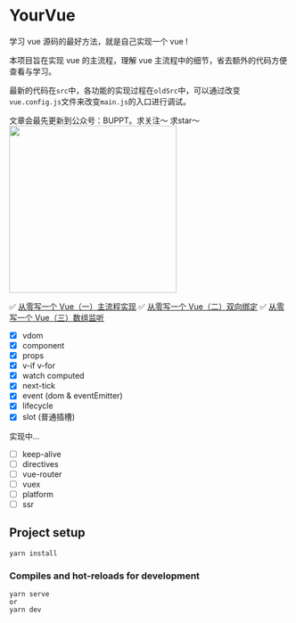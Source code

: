 # YourVue

学习 vue 源码的最好方法，就是自己实现一个 vue !

本项目旨在实现 vue 的主流程，理解 vue 主流程中的细节，省去额外的代码方便查看与学习。

最新的代码在`src`中，各功能的实现过程在`oldSrc`中，可以通过改变`vue.config.js`文件来改变`main.js`的入口进行调试。

文章会最先更新到公众号：BUPPT。求关注～ 求star～
<img src='./wx_BUPPT.png' width="300"/>

✅ <a href="https://github.com/buppt/Video-article-blog/issues/6">从零写一个 Vue（一）主流程实现</a>
✅ <a href="https://github.com/buppt/Video-article-blog/issues/7">从零写一个 Vue（二）双向绑定</a>
✅ <a href="https://github.com/buppt/Video-article-blog/issues/8">从零写一个 Vue（三）数组监听</a>
- [x] vdom
- [x] component
- [x] props
- [x] v-if v-for
- [x] watch computed
- [x] next-tick
- [x] event (dom & eventEmitter)
- [x] lifecycle
- [x] slot (普通插槽)

实现中...
- [ ] keep-alive
- [ ] directives
- [ ] vue-router
- [ ] vuex
- [ ] platform
- [ ] ssr

## Project setup
```
yarn install
```

### Compiles and hot-reloads for development
```
yarn serve 
or
yarn dev
```
